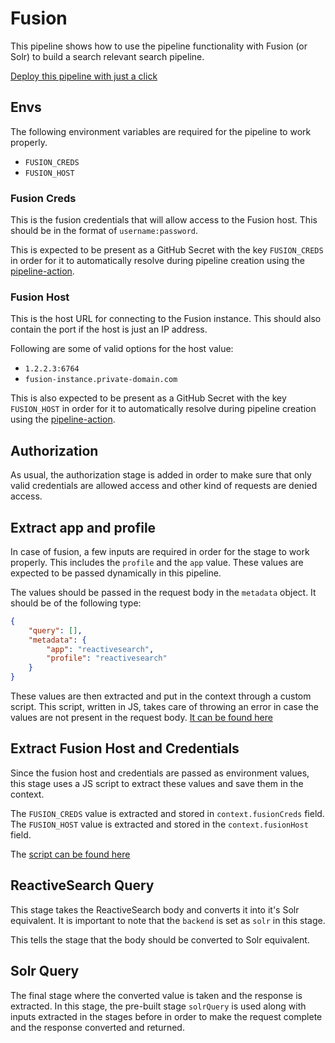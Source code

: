 # Fusion

This pipeline shows how to use the pipeline functionality with Fusion (or Solr) to build a search relevant search pipeline.

[Deploy this pipeline with just a click](https://dashboard.reactivesearch.io/deploy?template=https://raw.githubusercontent.com/appbaseio/pipelines-template/master/solr/pipeline_oneclick.yaml)

## Envs

The following environment variables are required for the pipeline to work properly.

- `FUSION_CREDS`
- `FUSION_HOST`

### Fusion Creds

This is the fusion credentials that will allow access to the Fusion host. This should be in the format of `username:password`.

This is expected to be present as a GitHub Secret with the key `FUSION_CREDS` in order for it to automatically resolve during pipeline creation using the [pipeline-action](https://github.com/marketplace/actions/reactivesearch-pipelines).

### Fusion Host

This is the host URL for connecting to the Fusion instance. This should also contain the port if the host is just an IP address.

Following are some of valid options for the host value:

- `1.2.2.3:6764`
- `fusion-instance.private-domain.com`

This is also expected to be present as a GitHub Secret with the key `FUSION_HOST` in order for it to automatically resolve during pipeline creation using the [pipeline-action](https://github.com/marketplace/actions/reactivesearch-pipelines).

## Authorization

As usual, the authorization stage is added in order to make sure that only valid credentials are allowed access and other  kind of requests are denied access.

## Extract app and profile

In case of fusion, a few inputs are required in order for the stage to work properly. This includes the `profile` and the `app` value. These values are expected to be passed dynamically in this pipeline.

The values should be passed in the request body in the `metadata` object. It should be of the following type:

```json
{
    "query": [],
    "metadata": {
        "app": "reactivesearch",
        "profile": "reactivesearch"
    }
}
```

These values are then extracted and put in the context through a custom script. This script, written in JS, takes care of throwing an error in case the values are not present in the request body. [It can be found here](./extractMetadata.js)

## Extract Fusion Host and Credentials

Since the fusion host and credentials are passed as environment values, this stage uses a JS script to extract these values and save them in the context.

The `FUSION_CREDS` value is extracted and stored in `context.fusionCreds` field.
The `FUSION_HOST` value is extracted and stored in the `context.fusionHost` field.

The [script can be found here](./setEnvironments.js)

## ReactiveSearch Query

This stage takes the ReactiveSearch body and converts it into it's Solr equivalent. It is important to note that the `backend` is set as `solr` in this stage.

This tells the stage that the body should be converted to Solr equivalent.

## Solr Query

The final stage where the converted value is taken and the response is extracted. In this stage, the pre-built stage `solrQuery` is used along with inputs extracted in the stages before in order to make the request complete and the response converted and returned.
